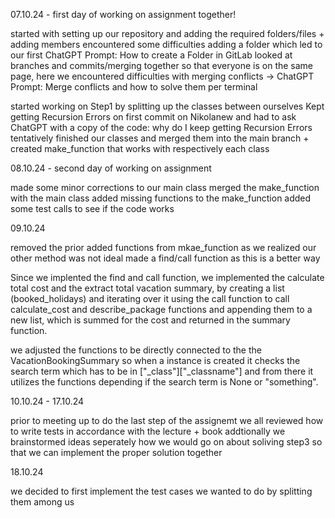 07.10.24 - first day of working on assignment together!

started with setting up our repository and adding the required folders/files + adding members
encountered some difficulties adding a folder which led to our first ChatGPT Prompt: How to create a Folder in GitLab
looked at branches and commits/merging together so that everyone is on the same page, here we encountered difficulties with merging conflicts -> ChatGPT Prompt: Merge conflicts and how to solve them per terminal

started working on Step1 by splitting up the classes between ourselves 
Kept getting Recursion Errors on first commit on Nikolanew and had to ask ChatGPT with a copy of the code: why do I keep getting Recursion Errors
tentatively finished our classes and merged them into the main branch + created make_function that works with respectively each class

08.10.24 - second day of working on assignment

made some minor corrections to our main class
merged the make_function with the main class
added missing functions to the make_function
added some test calls to see if the code works

09.10.24

removed the prior added functions from mkae_function as we realized our other method was not ideal
made a find/call function as this is a better way 

Since we implented the find and call function, we implemented the calculate total cost and the extract total vacation summary, by creating a list (booked_holidays) and iterating over it using the call function to call calculate_cost and describe_package functions and appending them to a new list, which is summed for the cost and returned in the summary function.

we adjusted the functions to be directly connected to the the VacationBookingSummary so when a  instance is created it checks the search term which  has to be in ["_class"]["_classname"] and from there it utilizes the functions depending if the search term is None or "something".

10.10.24 - 17.10.24

prior to meeting up to do the last step of the assignemt we all reviewed how to write tests in accordance with the lecture + book
addtionally we brainstormed ideas seperately how we would go on about soliving step3 so that we can implement the proper solution together

18.10.24

we decided to first implement the test cases we wanted to do by splitting them among us